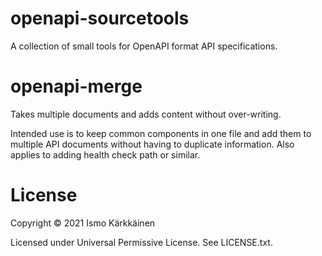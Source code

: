 # openapi-sourcetools

A collection of small tools for OpenAPI format API specifications.

# openapi-merge

Takes multiple documents and adds content without over-writing.

Intended use is to keep common components in one file and add them to
multiple API documents without having to duplicate information. Also
applies to adding health check path or similar.

#

# License

Copyright © 2021 Ismo Kärkkäinen

Licensed under Universal Permissive License. See LICENSE.txt.
